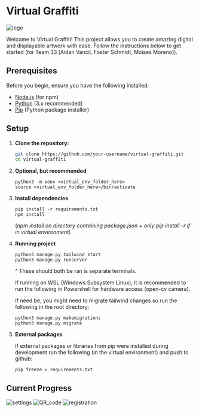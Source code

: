 # Virtual Graffiti
![logo](https://github.com/aidanvancil/virtual_graffiti_box/assets/42700427/31b8720b-67e0-4368-886a-e223dfc00d05)

Welcome to Virtual Graffiti! This project allows you to create amazing digital and displayable artwork with ease. Follow the instructions below to get started (for Team 33 [Aidan Vancil, Foster Schmidt, Moises Moreno]).

## Prerequisites

Before you begin, ensure you have the following installed:

- [Node.js](https://nodejs.org/) (for npm)
- [Python](https://www.python.org/) (3.x recommended)
- [Pip](https://pip.pypa.io/en/stable/installation/) (Python package installer)

## Setup

1. **Clone the repository:**

   ```bash
   git clone https://github.com/your-username/virtual-graffiti.git
   cd virtual-graffiti
   ```

2. **Optional, but recommended**
    ```
    python3 -m venv <virtual_env_folder_here>
    source <virtual_env_folder_here>/bin/activate
    ```

3. **Install dependencies**
    ```
    pip install -r requirements.txt
    npm install
    ``` 
    (*npm install on directory containing package.json* + *only pip install -r if in virtual environment*)

4. **Running project**
    ```
    python3 manage.py tailwind start
    python3 manage.py runserver
    ```
    ^ These should both be ran is separate terminals.

    If running on WSL (Windows Subsystem Linux), it is recommended to run the following in Powershell for hardware access (open-cv camera).

    If need be, you might need to migrate tailwind changes so run the following in the root directory:

    ```
    python3 manage.py makemigrations
    python3 manage.py migrate
    ```

5. **External packages**

    If external packages or libraries from pip were installed during development run the following (in the virtual environment) and push to github:

    ```
    pip freeze > requirements.txt
    ```

## Current Progress

![settings](https://github.com/aidanvancil/virtual_graffiti_box/assets/42700427/0e2a59b2-6385-42ef-97a7-87562db8a5c8)
![QR_code](https://github.com/aidanvancil/virtual_graffiti_box/assets/42700427/624cdc4e-c743-4213-9ef2-b15ec723203b)
![registration](https://github.com/aidanvancil/virtual_graffiti_box/assets/42700427/eac12238-9b77-4327-b4db-f6a9b384f1d4)
